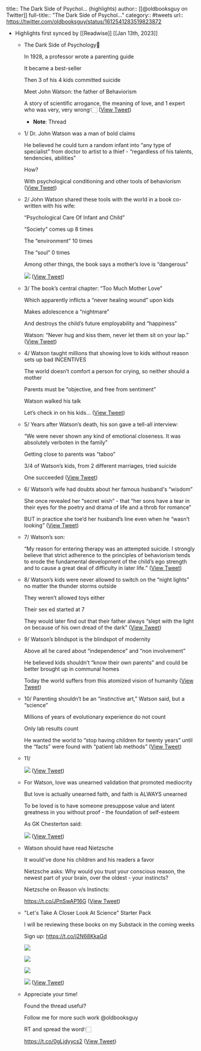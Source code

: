 title:: The Dark Side of Psychol... (highlights)
author:: [[@oldbooksguy on Twitter]]
full-title:: "The Dark Side of Psychol..."
category:: #tweets
url:: https://twitter.com/oldbooksguy/status/1612541283519823872

- Highlights first synced by [[Readwise]] [[Jan 13th, 2023]]
	- The Dark Side of Psychology🧵
	  
	  In 1928, a professor wrote a parenting guide
	  
	  It became a best-seller
	  
	  Then 3 of his 4 kids committed suicide
	  
	  Meet John Watson: the father of Behaviorism
	  
	  A story of scientific arrogance, the meaning of love, and 1 expert who was very, very wrong👇🏻 ([View Tweet](https://twitter.com/oldbooksguy/status/1612541283519823872))
		- **Note**: Thread
	- 1/ Dr. John Watson was a man of bold claims
	  
	  He believed he could turn a random infant into “any type of specialist” from doctor to artist to a thief - “regardless of his talents, tendencies, abilities”
	  
	  How?
	  
	  With psychological conditioning and other tools of behaviorism ([View Tweet](https://twitter.com/oldbooksguy/status/1612541410447884289))
	- 2/ John Watson shared these tools with the world in a book co-written with his wife: 
	  
	  “Psychological Care Of Infant and Child”
	  
	  “Society” comes up 8 times
	  
	  The “environment” 10 times
	  
	  The “soul” 0 times
	  
	  Among other things, the book says a mother’s love is “dangerous” 
	  
	  ![](https://pbs.twimg.com/media/FmDmDS3aMAAm8wl.png) ([View Tweet](https://twitter.com/oldbooksguy/status/1612541637078704128))
	- 3/ The book’s central chapter: “Too Much Mother Love”
	  
	  Which apparently inflicts a “never healing wound” upon kids
	  
	  Makes adolescence a “nightmare” 
	  
	  And destroys the child’s future employability and “happiness”
	  
	  Watson: “Never hug and kiss them, never let them sit on your lap.” ([View Tweet](https://twitter.com/oldbooksguy/status/1612541807027703808))
	- 4/ Watson taught millions that showing love to kids without reason sets up bad INCENTIVES
	  
	  The world doesn’t comfort a person for crying, so neither should a mother
	  
	  Parents must be “objective, and free from sentiment”
	  
	  Watson walked his talk
	  
	  Let’s check in on his kids… ([View Tweet](https://twitter.com/oldbooksguy/status/1612541919904796672))
	- 5/ Years after Watson’s death, his son gave a tell-all interview:
	  
	  “We were never shown any kind of emotional closeness. It was absolutely verboten in the family”
	  
	  Getting close to parents was “taboo”
	  
	  3/4 of Watson’s kids, from 2 different marriages, tried suicide
	  
	  One succeeded ([View Tweet](https://twitter.com/oldbooksguy/status/1612542159634460673))
	- 6/ Watson’s wife had doubts about her famous husband's “wisdom”
	  
	  She once revealed her “secret wish” - that “her sons have a tear in their eyes for the poetry and drama of life and a throb for romance”
	  
	  BUT in practice she toe’d her husband’s line even when he “wasn’t looking” ([View Tweet](https://twitter.com/oldbooksguy/status/1612542478795800576))
	- 7/ Watson’s son:
	  
	  “My reason for entering therapy was an attempted suicide. I strongly believe that strict adherence to the principles of behaviorism tends to erode the fundamental development of the child’s ego strength and to cause a great deal of difficulty in later life.” ([View Tweet](https://twitter.com/oldbooksguy/status/1612542587218587648))
	- 8/ Watson’s kids were never allowed to switch on the “night lights” no matter the thunder storms outside
	  
	  They weren’t allowed toys either
	  
	  Their sex ed started at 7
	  
	  They would later find out that their father always “slept with the light on because of his own dread of the dark” ([View Tweet](https://twitter.com/oldbooksguy/status/1612542699546247168))
	- 9/ Watson’s blindspot is the blindspot of modernity 
	  
	  Above all he cared about “independence” and “non involvement”
	  
	  He believed kids shouldn’t “know their own parents” and could be better brought up in communal homes
	  
	  Today the world suffers from this atomized vision of humanity ([View Tweet](https://twitter.com/oldbooksguy/status/1612542816177254400))
	- 10/ Parenting shouldn’t be an “instinctive art,” Watson said, but a “science”
	  
	  Millions of years of evolutionary experience do not count
	  
	  Only lab results count
	  
	  He wanted the world to “stop having children for twenty years” until the “facts” were found with “patient lab methods” ([View Tweet](https://twitter.com/oldbooksguy/status/1612542916773437440))
	- 11/ 
	  
	  ![](https://pbs.twimg.com/media/FmDnYF3acAEV4N9.jpg) ([View Tweet](https://twitter.com/oldbooksguy/status/1612543085644505088))
	- For Watson, love was unearned validation that promoted mediocrity
	  
	  But love is actually unearned faith, and faith is ALWAYS unearned
	  
	  To be loved is to have someone presuppose value and latent greatness in you without proof - the foundation of self-esteem
	  
	  As GK Chesterton said: 
	  
	  ![](https://pbs.twimg.com/media/FmDnje0aAAE-s41.png) ([View Tweet](https://twitter.com/oldbooksguy/status/1612543337202085889))
	- Watson should have read Nietzsche
	  
	  It would've done his children and his readers a favor
	  
	  Nietzsche asks: Why would you trust your conscious reason, the newest part of your brain, over the oldest - your instincts?
	  
	  Nietzsche on Reason v/s Instincts:
	  
	  https://t.co/JPnSwAP16G ([View Tweet](https://twitter.com/oldbooksguy/status/1612544473359347714))
	- "Let's Take A Closer Look At Science" Starter Pack
	  
	  I will be reviewing these books on my Substack in the coming weeks
	  
	  Sign up: https://t.co/j2N68KkaGd 
	  
	  ![](https://pbs.twimg.com/media/FmDpSskaAAAOrBS.png) 
	  
	  ![](https://pbs.twimg.com/media/FmDpkoNaEAEeo58.png) 
	  
	  ![](https://pbs.twimg.com/media/FmDpyObagAAGb1M.png) 
	  
	  ![](https://pbs.twimg.com/media/FmDp81DaUAEp-ew.jpg) ([View Tweet](https://twitter.com/oldbooksguy/status/1612546069170384896))
	- Appreciate your time!
	  
	  Found the thread useful?
	  
	  Follow me for more such work @oldbooksguy
	  
	  RT and spread the word👇🏻
	  
	  https://t.co/0gLjdyycs2 ([View Tweet](https://twitter.com/oldbooksguy/status/1612546582691577856))